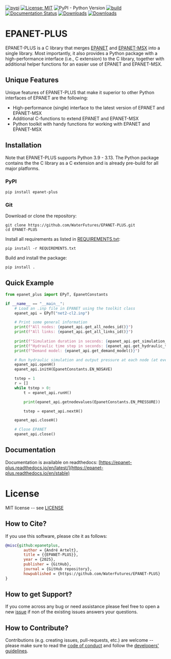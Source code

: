 [![pypi](https://img.shields.io/pypi/v/epanet-plus.svg)](https://pypi.org/project/epanet-plus/)
[![License: MIT](https://img.shields.io/badge/License-MIT-yellow.svg)](https://opensource.org/licenses/MIT)
![PyPI - Python Version](https://img.shields.io/pypi/pyversions/epanet-plus)
[![build](https://github.com/WaterFutures/EPANET-PLUS/actions/workflows/build_tests.yml/badge.svg)](https://github.com/WaterFutures/EPANET-PLUS/actions/workflows/build_tests.yml)
[![Documentation Status](https://readthedocs.org/projects/epanet-plus/badge/?version=stable)](https://epanet-plus.readthedocs.io/en/stable/?badge=stable)
[![Downloads](https://static.pepy.tech/badge/epanet-plus)](https://pepy.tech/project/epanet-plus)
[![Downloads](https://static.pepy.tech/badge/epanet-plus/month)](https://pepy.tech/project/epanet-plus)

# EPANET-PLUS

EPANET-PLUS is a C library that merges [EPANET](https://github.com/OpenWaterAnalytics/EPANET) 
and [EPANET-MSX](https://github.com/OpenWaterAnalytics/epanet-msx) into a single library.
Most importantly, it also provides a Python package with a high-performance interface
(i.e., C extension) to the C library, together with additional helper functions for an easier
use of EPANET and EPANET-MSX.

## Unique Features

Unique features of EPANET-PLUS that make it superior to other Python interfaces of EPANET are the following:

- High-performance (single) interface to the latest version of EPANET and EPANET-MSX
- Additional C-functions to extend EPANET and EPANET-MSX
- Python toolkit with handy functions for working with EPANET and EPANET-MSX 

## Installation

Note that EPANET-PLUS supports Python 3.9 - 3.13. 
The Python package contains the the C library as a C extension and is
already pre-build for all major platforms.

### PyPI

```
pip install epanet-plus
```


### Git

Download or clone the repository:

```
git clone https://github.com/WaterFutures/EPANET-PLUS.git
cd EPANET-PLUS
```

Install all requirements as listed in [REQUIREMENTS.txt](https://raw.githubusercontent.com/WaterFutures/EPANET-PLUS/main/REQUIREMENTS.txt):

```
pip install -r REQUIREMENTS.txt
```

Build and install the package:

```
pip install .
```

## Quick Example

```python
from epanet_plus import EPyT, EpanetConstants

if __name__ == "__main__":
    # Load an .inp file in EPANET using the toolkit class
    epanet_api = EPyT("net2-cl2.inp")

    # Print some general information
    print(f"All nodes: {epanet_api.get_all_nodes_id()}")
    print(f"All links: {epanet_api.get_all_links_id()}")
    
    print(f"Simulation duration in seconds: {epanet_api.get_simulation_duration()}")
    print(f"Hydraulic time step in seconds: {epanet_api.get_hydraulic_time_step()}")
    print(f"Demand model: {epanet_api.get_demand_model()}")

    # Run hydraulic simulation and output pressure at each node (at every simulation step)
    epanet_api.openH()
    epanet_api.initH(EpanetConstants.EN_NOSAVE)

    tstep = 1
    r = []
    while tstep > 0:
        t = epanet_api.runH()

        print(epanet_api.getnodevalues(EpanetConstants.EN_PRESSURE))

        tstep = epanet_api.nextH()

    epanet_api.closeH()

    # Close EPANET
    epanet_api.close()
```

## Documentation

Documentation is available on readthedocs: [https://epanet-plus.readthedocs.io/en/latest/](https://epanet-plus.readthedocs.io/en/stable)

# License

MIT license -- see [LICENSE](LICENSE)

## How to Cite?

If you use this software, please cite it as follows:

```bibtex
@misc{github:epanetplus,
        author = {André Artelt},
        title = {{EPANET-PLUS}},
        year = {2025},
        publisher = {GitHub},
        journal = {GitHub repository},
        howpublished = {https://github.com/WaterFutures/EPANET-PLUS}
}
```

## How to get Support?

If you come across any bug or need assistance please feel free to open a new
[issue](https://github.com/WaterFutures/EPyT-Flow/issues/)
if non of the existing issues answers your questions.

## How to Contribute?

Contributions (e.g. creating issues, pull-requests, etc.) are welcome --
please make sure to read the [code of conduct](CODE_OF_CONDUCT.md) and
follow the [developers' guidelines](DEVELOPERS.md).

